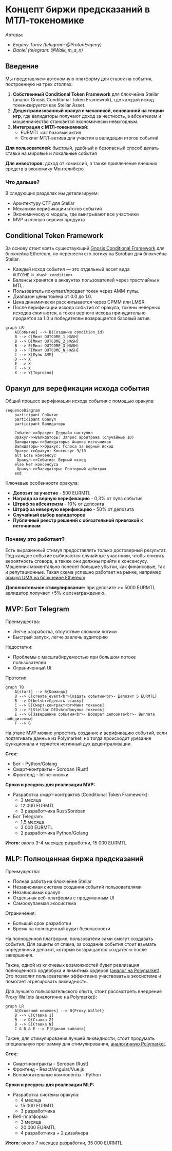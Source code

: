 # Концепт биржи предсказаний в МТЛ-токеномике

*Авторы:*
- *Evgeny Turov (telegram: @ProtonEvgeny)*
- *Daniel (telegram: @Walk_m_a_n)*

## Введение

Мы представляем автономную платформу для ставок на события, построенную на трех столпах:
1. **Собственный Conditional Token Framework** для блокчейна Stellar (аналог Gnosis Conditional Token Framewrok), где каждый исход токенизируется как Stellar Asset.
2. **Децентрализованный оракул с механикой, основанной на теории игр**, где валидаторы получают доход за честность, а абсентеизм и мошенничество становится экономически невыгодным.
3. **Интеграция с МТЛ-токеномикой:**
	- EURMTL как базовый актив
	- Стекинг МТЛ-актива для участия в валидации итогов событий

**Для пользователей:** быстрый, удобный и безопасный способ делать ставки на мировые и локальные события

**Для инвесторов:** доход от комиссий, а также привлечение внешних средств в экономику Монтелиберо

### Что дальше?
В следующих разделах мы детализируем:
* Архитектуру CTF для Stellar
* Механизм верификации итогов событий
* Экономическую модель, где выигрывают все участники
* MVP и полную версию продукта

## Conditional Token Framework

За основу стоит взять существующий [Gnosis Conditional Framework](https://github.com/gnosis/conditional-tokens-contracts/tree/master) для блокчейна Ethereum, но перенести его логику на Soroban для блокчейна Stellar.
- Каждый исход события — это отдельный ассет вида `OUTCOME_N_<hash_condition>`.
- Балансы хранятся в аккаунтах пользователей через трастлайны к MTL.
- Пользователь покупает/продает токен через AMM-пулы.
- Диапазон цены токена от 0.0 до 1.0.
- Цена динамически рассчитывается через CPMM или LMSR.
- После верификации исхода события от оракула, токены неверных исходов сжигаются, а токен верного исхода принудительно продается за 1.0 и победителям возвращается базовый актив.

```mermaid
graph LR
    A[Событие] --> B(Создание condition_id)
    B --> C[Минт OUTCOME_1_HASH]
    B --> D[Минт OUTCOME_2_HASH]
    B --> E[Минт OUTCOME_3_HASH]
    B --> F[Минт OUTCOME_N_HASH]
    C --> X[Пулы AMM]
    D --> X
    E --> X
    F --> X
    X --> Y[Торговля]
```

## Оракул для верефикации исхода события

Общий процесс верификации исхода события с помощью оракула:

```mermaid
sequenceDiagram
    participant Событие
    participant Оракул
    participant Валидаторы
    
    Событие->>Оракул: Дедлайн наступил
    Оракул->>Валидаторы: Запрос арбитража (случайные 10)
    Валидаторы->>Валидаторы: Анализ источников
    Валидаторы->>Оракул: Голоса за верный исход
    Оракул->>Оракул: Консенсус 9/10
    alt Есть консенсус
     Оракул->>Событие: Верный исход
    else Нет консенсуса
     Оракул->>Валидаторы: Повторный арбитраж
    end
```

Ключевые особенности оракула:
- **Депозит за участие** - 500 EURMTL
- **Награда за верную верификацию** - 0,3% от пула события
- **Штраф за абсентеизм** - 10% от депозита
- **Штраф за неверную верификацию** - 50% от депозита
- **Случайный выбор валидаторов**
- **Публичный реестр решений с обязательной привязкой к источникам**

### Почему это работает?
Есть выраженный стимул предоставлять только достоверный результат. Под каждое событие выбираются случайные участники, чтобы снизить вероятность сговора, а также они должны прийти к консенсусу. Мошенник моментально понесет большие убытки, как финансовые, так и репутационные. Такая схема успешно работает на рынке, например [оракул UMA на блокчейне Ethereum](https://uma.xyz/).

**Дополнительное стимулирование:** при депозите >= 5000 EURMTL валидатор получает +5% к вознаграждению.

## MVP: Бот Telegram

Преимущества:
- Легче разработка, отсутствие сложной логики
- Быстрый запуск, легче завлечь аудиторию

Недостатки:
- Проблемы с масштабируемостью при большом потоке пользователей
- Ограниченный UI

Прототип:
```mermaid
graph TB
    A[start] --> B{Команды}
    B --> C[create_event<br>Создать событие<br>- Депозит 5 EURMTL]
    B --> D[bet<br>Сделать ставку]
    C --> E[Смарт-контракт<br>Минт токенов]
    D --> F[Stellar DEX<br>Покупка токенов]
    E --> G[Завершение события<br>- Возврат депозита<br>- Выплата победителям]
    F --> G
```
На этапе MVP можно упростить создание и верификацию событий, если подтягивать данные из Polymarket, но тогда происходит урезание функционала и теряется истинный дух децентрализации.

**Стек:**
- Бот - Python/Golang
- Смарт-контракты - Soroban (Rust)
- Фронтенд - Inline-кнопки

**Сроки и ресурсы для реализации MVP:**
- Разработка смарт-контрактов (Conditional Token Framework):
  - 3 месяца
  - 12 000 EURMTL
  - 3 разработчика Rust/Soroban
- Бот Telegram:
  - 1,5 месяца
  - 3 000 EURMTL
  - 2 разработчика Python/Golang

**Итого:** около 3-4 месяцев разработки, 15 000 EURMTL

## MLP: Полноценная биржа предсказаний

Преимущества:
- Полная работа на блокчейне Stellar
- Независимая система создания событий пользователями
- Независимый оракул
- Отдельная веб-платформа с продуманным UI
- Самоокупаемая экосистема

Ограничения:
- Больший срок разработки
- Время на полноценный аудит безопасности

На полноценной платформе, пользователи сами смогут создавать события. Для защиты от спама, за создание события стоит взымать определнный депозит, который возвращается создателю после завершения.

Также, одной из ключевых возможностей будет реализация полноценного ордербука и лимитных ордеров ([аналог на Polymarket](https://docs.polymarket.com/developers/CLOB/introduction)). Это позволит пользователям эффективно участвовать в экосистеме и помогает агрегировать ликвидность.

Для лучшего пользовательского опыта, стоит рассмотреть внедрение Proxy Wallets (аналогично на Polymarket):
```mermaid
graph LR
    A[Основной кошелек] --> B{Proxy Wallet}
    B --> C[Ставка 1]
    B --> D[Ставка 2]
    B --> E[Ставка N]
    C & D & E --> F[Единая выплата]
```
Также, для стимулирования лучшей ликвидности, стоит продумать специальную программу для стимулирования, [аналогичную Polymarket](https://docs.polymarket.com/polymarket-learn/trading/liquidity-rewards).

**Стек:**
- Смарт-контракты - Soroban (Rust)
- Фронтенд - React/Angular/Vue.js
- Вспомогательные компоненты - Python

**Сроки и ресурсы для реализации MLP:**
- Разработка системы оракула:
  - 4 месяца
  - 15 000 EURMTL
  - 3 разработчика
- Веб-платформа
  - 3 месяца
  - 20 000 EURMTL
  - 4 разработчика + 2 дизайнера

**Итого:** около 7 месяцев разработки, 35 000 EURMTL
